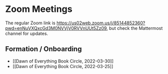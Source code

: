 # Zoom Meetings

The regular Zoom link is <https://us02web.zoom.us/j/85144852360?pwd=enNuVXQxcGd3M0NVVjV0RVVnUUt5Zz09>, but check the Mattermost channel for updates.

## Formation / Onboarding

- [[Dawn of Everything Book Circle, 2022-03-30]]
- [[Dawn of Everything Book Circle, 2022-03-25]]

